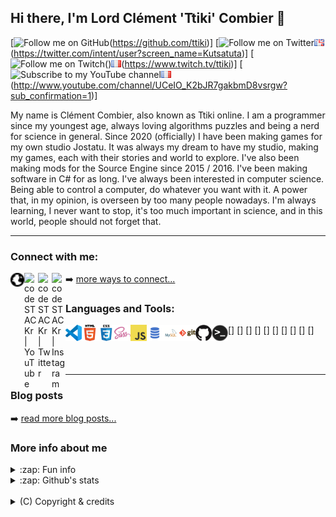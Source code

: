 ## Hi there, I'm Lord Clément 'Ttiki' Combier  👋

[![Follow me on GitHub](https://img.shields.io/github/followers/ttiki?label=Follow%20me%21&style=social)(https://github.com/ttiki)]
[![Follow me on Twitter](https://img.shields.io/twitter/follow/kutsatuta?style=social)![French / English flage](https://raw.githubusercontent.com/Ttiki/Ttiki/main/resources/img/icons/flags/mixed-fr_gb.gif)(https://twitter.com/intent/user?screen_name=Kutsatuta)]
[![Follow me on Twitch()](https://img.shields.io/twitch/status/Ttiki?style=social)![French flage](https://raw.githubusercontent.com/Ttiki/Ttiki/main/resources/img/icons/flags/fr.gif)(https://www.twitch.tv/ttiki)]
[![Subscribe to my YouTube channel](https://img.shields.io/youtube/channel/subscribers/UCeIO_K2bJR7gakbmD8vsrgw?style=social)![French flage](https://raw.githubusercontent.com/Ttiki/Ttiki/main/resources/img/icons/flags/fr.gif)(http://www.youtube.com/channel/UCeIO_K2bJR7gakbmD8vsrgw?sub_confirmation=1)]



<!--**Ttiki/Ttiki** is a ✨ _special_ ✨ repository because its `README.md` (this file) appears on your GitHub profile.-->

My name is Clément Combier, also known as Ttiki online. I am a programmer since my youngest age, always loving algorithms puzzles and being a nerd for science in general.
Since 2020 (officially) I have been making games for my own studio Jostatu. It was always my dream to have my studio, making my games, each with their stories and world to explore. 
I've also been making mods for the Source Engine since 2015 / 2016. I've been making software in C# for as long.
I've always been interested in computer science. Being able to control a computer, do whatever you want with it. A power that, in my opinion, is overseen by too many people nowadays. 
I'm always learning, I never want to stop, it's too much important in science, and in this world, people should not forget that.

---

### Connect with me:

[<img align="left" alt="ttiki.github.io" width="22px" src="https://raw.githubusercontent.com/iconic/open-iconic/master/svg/globe.svg" />][website]
[<img align="left" alt="codeSTACKr | YouTube" width="22px" src="https://cdn.jsdelivr.net/npm/simple-icons@v3/icons/youtube.svg" />][youtube]
[<img align="left" alt="codeSTACKr | Twitter" width="22px" src="https://cdn.jsdelivr.net/npm/simple-icons@v3/icons/twitter.svg" />][twitter]
[<img align="left" alt="codeSTACKr | Instagram" width="22px" src="https://cdn.jsdelivr.net/npm/simple-icons@v3/icons/instagram.svg" />][instagram]

➡️ [more ways to connect...](https://ttiki.notion.site/c19441f7173749e3a1d5551171e69366?v=b32b95c657434bc38a46fbdd9c1acfa8)
<br/>

### Languages and Tools:

[<img align="left" alt="Visual Studio Code" width="26px" src="https://raw.githubusercontent.com/github/explore/80688e429a7d4ef2fca1e82350fe8e3517d3494d/topics/visual-studio-code/visual-studio-code.png" />]
[<img align="left" alt="HTML5" width="26px" src="https://raw.githubusercontent.com/github/explore/80688e429a7d4ef2fca1e82350fe8e3517d3494d/topics/html/html.png" />]
[<img align="left" alt="CSS3" width="26px" src="https://raw.githubusercontent.com/github/explore/80688e429a7d4ef2fca1e82350fe8e3517d3494d/topics/css/css.png" />]
[<img align="left" alt="Sass" width="26px" src="https://raw.githubusercontent.com/github/explore/80688e429a7d4ef2fca1e82350fe8e3517d3494d/topics/sass/sass.png" />]
[<img align="left" alt="JavaScript" width="26px" src="https://raw.githubusercontent.com/github/explore/80688e429a7d4ef2fca1e82350fe8e3517d3494d/topics/javascript/javascript.png" />]
[<img align="left" alt="SQL" width="26px" src="https://raw.githubusercontent.com/github/explore/80688e429a7d4ef2fca1e82350fe8e3517d3494d/topics/sql/sql.png" />]
[<img align="left" alt="MySQL" width="26px" src="https://raw.githubusercontent.com/github/explore/80688e429a7d4ef2fca1e82350fe8e3517d3494d/topics/mysql/mysql.png" />]
[<img align="left" alt="Git" width="26px" src="https://raw.githubusercontent.com/github/explore/80688e429a7d4ef2fca1e82350fe8e3517d3494d/topics/git/git.png" />]
[<img align="left" alt="GitHub" width="26px" src="https://raw.githubusercontent.com/github/explore/78df643247d429f6cc873026c0622819ad797942/topics/github/github.png" />]
[<img align="left" alt="Terminal" width="26px" src="https://raw.githubusercontent.com/github/explore/80688e429a7d4ef2fca1e82350fe8e3517d3494d/topics/terminal/terminal.png" />]

<br />
<br />

---

### Blog posts
<!-- BLOG-POST-LIST:START -->
<!-- BLOG-POST-LIST:END -->
➡️ [read more blog posts...](https://ttiki-blog.blogspot.com/)

### More info about me

<details>
  <summary>:zap: Fun info</summary>
* 🔭 I’m currently working on Too many project to be listed here
  🌱 I’m currently learning Application development for Android
<!-- 👯 I’m looking to collaborate on ...
- 🤔 I’m looking for help with ...-->
* 💬 Ask me about anything you want about my project or myself
* 📫 How to reach me: [Follow this link! You'll find my social medias board.](https://ttiki.notion.site/c19441f7173749e3a1d5551171e69366?v=b32b95c657434bc38a46fbdd9c1acfa8)
* 😄 Pronouns: Ttiki, El nano, *ptitclemdu64*
* ⚡ Fun fact: I've got a composit / titanium spine and am a lord of SeaLand
</details>

<details>
    <summary>:zap: Github's stats</summary>
[![Les Stats GitHub de Ttiki](https://github-readme-stats.vercel.app/api?username=ttiki&count_private=true&show_icons=true)](https://github.com/Ttiki)
[![Top Langs](https://github-readme-stats.vercel.app/api/top-langs/?username=ttiki&layout=compact)](https://github.com/anuraghazra/github-readme-stats)
</details>

<!-- ### My Steam Profile *(from [SteamDB](https://steamdb.info/calculator/76561198057737254/?cc=eu))*

* **Value:** 4031€ (1232€ with sales)
* **Games owned:** 370
* **Games played:** 284 *(76%)*
* **Hours on record:** 8,024.4h -->

<br/>
<details>
<summary>(C) Copyright & credits</summary>
[FAMFAMFAM Flags icons](http://www.famfamfam.com/lab/icons/flags/)
</details>


[website]: https://ttiki.github.io
[twitter]: https://twitter.com/Kutsatuta
[youtube]: https://www.youtube.com/channel/UCeIO_K2bJR7gakbmD8vsrgw
[instagram]: https://www.instagram.com/ttikiofficial/